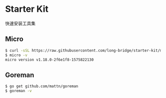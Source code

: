 # Starter Kit

快速安装工具集

## Micro

```bash
$ curl -sSL https://raw.githubusercontent.com/long-bridge/starter-kit/master/micro/install | bash
$ micro -v
micro version v1.18.0-2f6e1f8-1575822130
```

## Goreman

```bash
$ go get github.com/mattn/goreman
$ goreman -v
```
